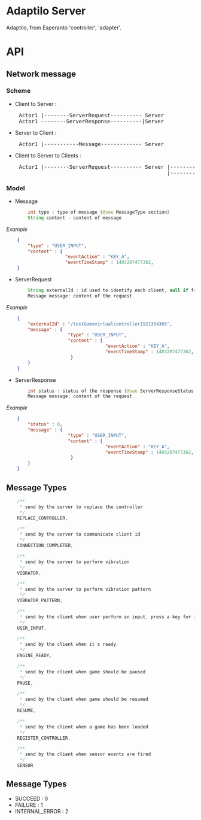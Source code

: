 Adaptilo Server
========

Adaptilo, from Esperanto 'controller', 'adapter'.


API
========

## **Network message**

### Scheme

* Client to Server :
<pre>
    Actor1 |--------ServerRequest---------- Server
    Actor1 --------ServerResponse----------|Server
</pre>

* Server to Client :
<pre>
    Actor1 |-----------Message------------- Server
</pre>

* Client to Server to Clients :
<pre>
    Actor1 |--------ServerRequest---------- Server |-----------Message------------- Actor2
                                                   |-----------Message------------- Actor3
</pre>

### Model

* Message 
```java
        int type : type of message {@see MessageType section}
        String content : content of message
```
*Example* 
```json
    {
        "type" : "USER_INPUT",
        "content" : {
                      "eventAction" : "KEY_A",
                      "eventTimeStamp" : 1403207477362,
    }
```

* ServerRequest
```java
        String externalId : id used to identify each client, null if first connection
        Message message: content of the request
```
*Example*
```json
    {
        "externalId" : "/testGamevirtualcontroller1921394365",
        "message" : {
                       "type" : "USER_INPUT",
                       "content" : {
                                     "eventAction" : "KEY_A",
                                     "eventTimeStamp" : 1403207477362,
                        }
        }
    }
```

* ServerResponse
```java
        int status : status of the response {@see ServerResponseStatus section}
        Message message: content of the request
```
*Example* 
```json
    {
        "status" : 0,
        "message" : {
                       "type" : "USER_INPUT",
                       "content" : {
                                     "eventAction" : "KEY_A",
                                     "eventTimeStamp" : 1403207477362,
                        }
        }
    }
```

## **Message Types**
```java
    /**
     * send by the server to replace the controller
     */
    REPLACE_CONTROLLER,

    /**
     * send by the server to communicate client id
     */
    CONNECTION_COMPLETED,

    /**
     * send by the server to perform vibration
     */
    VIBRATOR,

    /**
     * send by the server to perform vibration pattern
     */
    VIBRATOR_PATTERN,

    /**
     * send by the client when user perform an input, press a key for instance
     */
    USER_INPUT,

    /**
     * send by the client when it's ready.
     */
    ENGINE_READY,

    /**
     * send by the client when game should be paused
     */
    PAUSE,

    /**
     * send by the client when game should be resumed
     */
    RESUME,

    /**
     * send by the client when a game has been loaded
     */
    REGISTER_CONTROLLER,

    /**
     * send by the client when sensor events are fired
     */
    SENSOR

```

## **Message Types**

* SUCCEED : 0
* FAILURE : 1
* INTERNAL_ERROR : 2


